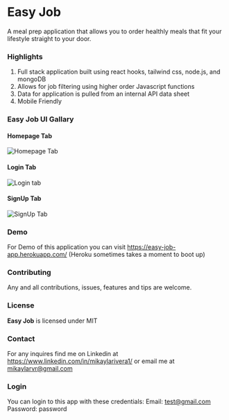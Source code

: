 # Easy Job
A meal prep application that allows you to order healthly meals that fit your lifestyle straight to your door.

### Highlights
1. Full stack application built using react hooks, tailwind css, node.js, and mongoDB 
2. Allows for job filtering using higher order Javascript functions 
3. Data for application is pulled from an internal API data sheet
4. Mobile Friendly

### Easy Job UI Gallary
#### Homepage Tab
![Homepage Tab](https://i.postimg.cc/qv301NBM/screencapture-easy-job-app-herokuapp-2020-10-07-13-20-51.png)

#### Login Tab
![Login tab](https://i.postimg.cc/NfVB86cz/screencapture-easy-job-app-herokuapp-login-2020-10-07-13-21-05.png)

#### SignUp Tab
![SignUp Tab](https://i.postimg.cc/kXD7tjkS/screencapture-easy-job-app-herokuapp-register-2020-10-07-13-21-18.png)

### Demo
For Demo of this application you can visit https://easy-job-app.herokuapp.com/ (Heroku sometimes takes a moment to boot up)

### Contributing
Any and all contributions, issues, features and tips are welcome.

### License
**Easy Job** is licensed under MIT

### Contact

For any inquires find me on Linkedin at https://www.linkedin.com/in/mikaylarivera1/ or email me at mikaylarvr@gmail.com

### Login

You can login to this app with these credentials:
Email: test@gmail.com
Password: password 
